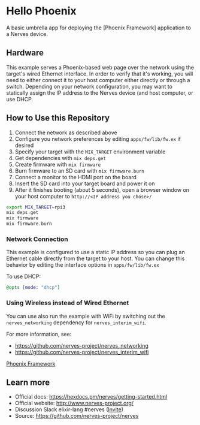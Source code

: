 # Hello Phoenix

A basic umbrella app for deploying the [Phoenix Framework] application to a Nerves device.

## Hardware

This example serves a Phoenix-based web page over the network using the target's wired Ethernet interface.
In order to verify that it's working, you will need to either connect it to your host computer either directly or through a switch.
Depending on your network configuration, you may want to statically assign the IP address to the Nerves device (and host computer, or use DHCP.

## How to Use this Repository

1. Connect the network as described above
2. Configure you network preferences by editing `apps/fw/lib/fw.ex` if desired
3. Specify your target with the `MIX_TARGET` environment variable
4. Get dependencies with `mix deps.get`
5. Create firmware with `mix firmware`
6. Burn firmware to an SD card with `mix firmware.burn`
7. Connect a monitor to the HDMI port on the board
8. Insert the SD card into your target board and power it on
9. After it finishes booting (about 5 seconds), open a browser window on your host computer to `http://<IP address you chose>/`

``` bash
export MIX_TARGET=rpi3
mix deps.get
mix firmware
mix firmware.burn
```

### Network Connection

This example is configured to use a static IP address so you can plug an Ethernet cable
directly from the target to your host. You can change this behavior by editing the interface
options in `apps/fw/lib/fw.ex`

To use DHCP:

```elixir
@opts [mode: "dhcp"]
```

### Using Wireless instead of Wired Ethernet

You can use also run the example with WiFi by switching out the `nerves_networking` dependency
for `nerves_interim_wifi`.

For more information, see:

* https://github.com/nerves-project/nerves_networking
* https://github.com/nerves-project/nerves_interim_wifi

[Phoenix Framework](http://www.phoenixframework.org/)

## Learn more

  * Official docs: https://hexdocs.pm/nerves/getting-started.html
  * Official website: http://www.nerves-project.org/
  * Discussion Slack elixir-lang #nerves ([Invite](https://elixir-slackin.herokuapp.com/))
  * Source: https://github.com/nerves-project/nerves

